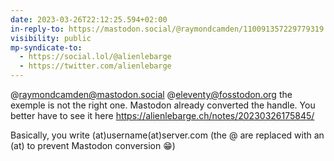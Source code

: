 ```yaml
---
date: 2023-03-26T22:12:25.594+02:00
in-reply-to: https://mastodon.social/@raymondcamden/110091357229779319
visibility: public
mp-syndicate-to:
  - https://social.lol/@alienlebarge
  - https://twitter.com/alienlebarge
---
```

@raymondcamden@mastodon.social @eleventy@fosstodon.org the exemple is not the right one. Mastodon already converted the handle. You better have to see it here https://alienlebarge.ch/notes/20230326175845/

Basically, you write (at)username(at)server.com (the @ are replaced with an (at) to prevent Mastodon conversion 😁)

